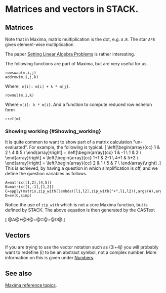 # Matrices and vectors in STACK.

## Matrices ##

Note that in Maxima, matrix multiplication is the dot, e.g.
`A.B`.  The star `A*B` gives element-wise multiplication.

The paper
[Setting Linear Algebra Problems](http://web.maths.unsw.edu.au/~jds/Papers/linalg.pdf)
is rather interesting.

The following functions are part of Maxima, but are very useful for us.

	rowswap(m,i,j)
	addrow(m,i,j,k)

Where ` m[i]: m[i] + k * m[j]`.

	rowmul(m,i,k)

Where `m[i]: k * m[i]`.
And a function to compute reduced row echelon form

	rref(m)

### Showing working 			{#Showing_working}

It is quite common to want to show part of a matrix calculation "un-evaluated".  For example, the following is typical.
\[  \left[\begin{array}{cc} 1 & 2 \\ 4 & 5 \\ \end{array}\right] + \left[\begin{array}{cc} 1 & -1 \\ 1 & 2 \\ \end{array}\right] = \left[\begin{array}{cc} 1+1 & 2-1 \\ 4+1 & 5+2 \\  \end{array}\right] = \left[\begin{array}{cc} 2 & 1 \\ 5 & 7 \\ \end{array}\right] .\]
This is achieved, by having a question in which simplification is off, and we define the question variables as follows.

	A=matrix([1,2],[4,5])
	B=matrix([1,-1],[1,2])
	C=apply(matrix,zip_with(lambda([l1,l2],zip_with("+",l1,l2)),args(A),args(B)))
	D=ev(C,simp)

Notice the use of `zip_with` which is not a core Maxima function, but is defined by STACK.
The above equation is then generated by the CASText

\[ @A@+@B@=@C@=@D@.\]

## Vectors ##

If you are trying to use the vector notation such as \(3i+4j\) you will probably want to redefine \(i\) to be an abstract symbol, not a complex number.
More information on this is given under [Numbers](Numbers.md).

## See also

[Maxima reference topics](index.md#reference).
